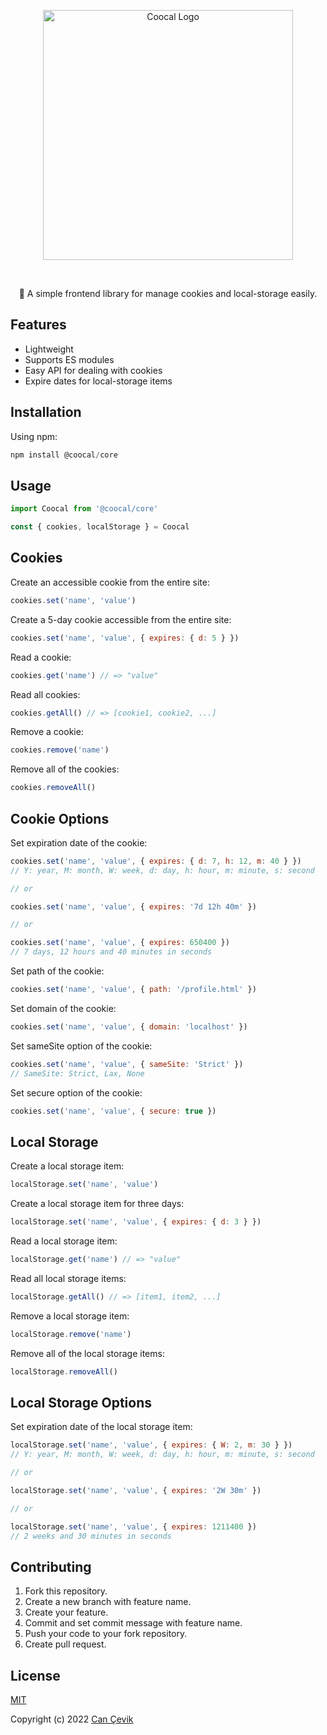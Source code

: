 <p align="center">
<img src="https://i.imgur.com/McR9nWr.png" alt="Coocal Logo" width="400"/>
</p>

<br>

<p align="center">🖖 A simple frontend library for manage cookies and local-storage easily.</p>

## Features

- Lightweight
- Supports ES modules
- Easy API for dealing with cookies
- Expire dates for local-storage items

## Installation

Using npm:

```js
npm install @coocal/core
```

## Usage

```js
import Coocal from '@coocal/core'

const { cookies, localStorage } = Coocal
```

## Cookies

Create an accessible cookie from the entire site:

```js
cookies.set('name', 'value')
```

Create a 5-day cookie accessible from the entire site:

```js
cookies.set('name', 'value', { expires: { d: 5 } })
```

Read a cookie:

```js
cookies.get('name') // => "value"
```

Read all cookies:

```js
cookies.getAll() // => [cookie1, cookie2, ...]
```

Remove a cookie:

```js
cookies.remove('name')
```

Remove all of the cookies:

```js
cookies.removeAll()
```

## Cookie Options

Set expiration date of the cookie:

```js
cookies.set('name', 'value', { expires: { d: 7, h: 12, m: 40 } })
// Y: year, M: month, W: week, d: day, h: hour, m: minute, s: second

// or

cookies.set('name', 'value', { expires: '7d 12h 40m' })

// or

cookies.set('name', 'value', { expires: 650400 })
// 7 days, 12 hours and 40 minutes in seconds
```

Set path of the cookie:

```js
cookies.set('name', 'value', { path: '/profile.html' })
```

Set domain of the cookie:

```js
cookies.set('name', 'value', { domain: 'localhost' })
```

Set sameSite option of the cookie:

```js
cookies.set('name', 'value', { sameSite: 'Strict' })
// SameSite: Strict, Lax, None
```

Set secure option of the cookie:

```js
cookies.set('name', 'value', { secure: true })
```

## Local Storage

Create a local storage item:

```js
localStorage.set('name', 'value')
```

Create a local storage item for three days:

```js
localStorage.set('name', 'value', { expires: { d: 3 } })
```

Read a local storage item:

```js
localStorage.get('name') // => "value"
```

Read all local storage items:

```js
localStorage.getAll() // => [item1, item2, ...]
```

Remove a local storage item:

```js
localStorage.remove('name')
```

Remove all of the local storage items:

```js
localStorage.removeAll()
```

## Local Storage Options

Set expiration date of the local storage item:

```js
localStorage.set('name', 'value', { expires: { W: 2, m: 30 } })
// Y: year, M: month, W: week, d: day, h: hour, m: minute, s: second

// or

localStorage.set('name', 'value', { expires: '2W 30m' })

// or

localStorage.set('name', 'value', { expires: 1211400 })
// 2 weeks and 30 minutes in seconds
```

## Contributing

1. Fork this repository.
2. Create a new branch with feature name.
3. Create your feature.
4. Commit and set commit message with feature name.
5. Push your code to your fork repository.
6. Create pull request.

## License

[MIT](https://github.com/canccevik/coocal/blob/master/LICENSE)

Copyright (c) 2022 [Can Çevik](https://github.com/canccevik)

